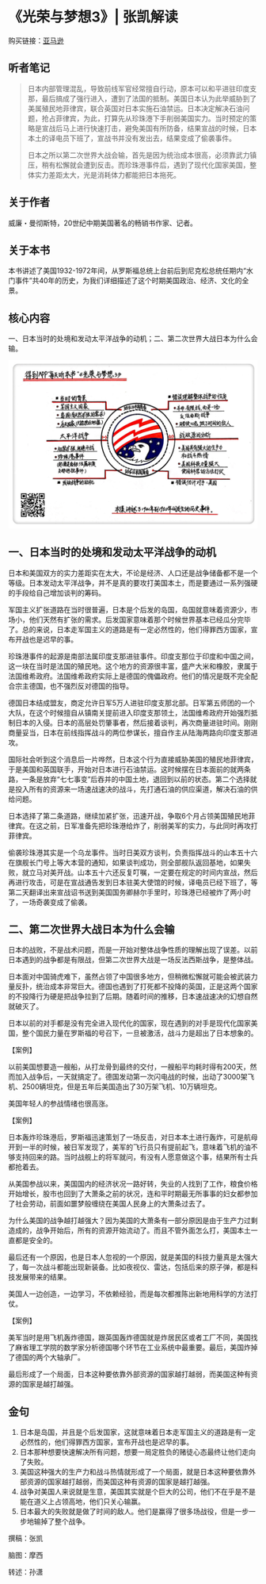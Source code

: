 《光荣与梦想3》| 张凯解读
========================

购买链接：[亚马逊](https://www.amazon.cn/光荣与梦想-威廉·曼彻斯特/dp/B00T2DK826/ref=sr_1_1?ie=UTF8&qid=1511095554&sr=8-1&keywords=光荣与梦想&dpID=51oD2AjgCFL&preST=_SX258_BO1,204,203,200_QL70_&dpSrc=srch)

听者笔记
------------------------

> 日本内部管理混乱，导致前线军官经常擅自行动，原本可以和平进驻印度支那，最后搞成了强行进入，遭到了法国的抵制。美国日本认为此举威胁到了美属殖民地菲律宾，联合英国对日本实施石油禁运。日本决定解决石油问题，抢占菲律宾，为此，打算先从珍珠港下手削弱美国实力。当时预定的策略是宣战后马上进行快速打击，避免美国有所防备，结果宣战的时候，日本本土的译电员下班了，宣战书并没有发出去，结果变成了偷袭事件。
>
> 日本之所以第二次世界大战会输，首先是因为统治成本很高，必须靠武力镇压，稍有松懈就会遭到反击。而珍珠港事件后，遇到了现代化国家美国，整体实力差距太大，光是消耗体力都能把日本拖死。

关于作者
------------------------

威廉・曼彻斯特，20世纪中期美国著名的畅销书作家、记者。

关于本书
------------------------

本书讲述了美国1932-1972年间，从罗斯福总统上台前后到尼克松总统任期内“水门事件”共40年的历史，为我们详细描述了这个时期美国政治、经济、文化的全景。

核心内容
------------------------

一、日本当时的处境和发动太平洋战争的动机；二、第二次世界大战日本为什么会输。     
 
![](the-glory-and-the-dream-03/001.JPG)

一、日本当时的处境和发动太平洋战争的动机
------------------------

日本和美国双方的实力差距实在太大，不论是经济、人口还是战争储备都不是一个等级。日本发动太平洋战争，并不是真的要攻打美国本土，而是要通过一系列强硬的手段给自己增加谈判的筹码。

军国主义扩张道路在当时很普遍，日本是个后发的岛国，岛国就意味着资源少，市场小，他们天然有扩张的需求。后发国家意味着那个时候世界基本已经瓜分完毕了。总的来说，日本走军国主义的道路是有一定必然性的，他们得罪西方国家，宣布开战也是迟早的事。

珍珠港事件的起源是南部法属印度支那进驻事件。印度支那位于印度和中国之间，这一块在当时是法国的殖民地。这个地方的资源很丰富，盛产大米和橡胶，隶属于法国维希政府。法国维希政府实际上是德国的傀儡政府。他们的情况是既不完全配合宗主德国，也不强烈反对德国的指导。

德国日本结成盟友，商定允许日军5万人进驻印度支那北部。日军第五师团的一个大队，在这个时候擅自从镇南关提前进入印度支那领土，法国维希政府开始强烈抵制日本的入侵。日本的高层处罚肇事者，然后接着谈判，再次商量进驻时间。刚刚商量妥当，日本在前线指挥战斗的两位参谋长，擅自作主从陆海两路向印度支那进攻。

国际社会听到这个消息后一片哗然，日本这个行为直接威胁美国的殖民地菲律宾，于是美国和英国联手，开始对日本进行石油禁运。这时候摆在日本面前的就两条路，一条是放弃“七七事变”后吞并的中国土地，退回到以前的状态。第二个选择就是投入所有的资源来一场速战速决的战斗，先打通石油的供应渠道，解决石油的供给问题。

日本选择了第二条道路，继续加紧扩张，迅速开战，争取6个月占领美国殖民地菲律宾。在这之前，日军准备先把珍珠港给炸了，削弱美军的实力，与此同时再攻打菲律宾。

偷袭珍珠港其实是一个乌龙事件。当时日美双方谈判，负责指挥战斗的山本五十六在旗舰长门号上等大本营的通知，如果谈判成功，则全部舰队返回基地，如果失败，就立马对美开战。山本五十六还反复叮嘱，一定要在规定的时间内宣战，然后再进行攻击，可是在宣战通告发到日本驻美大使馆的时候，译电员已经下班了，等第二天翻译出来宣战诏书送到美国国务卿赫尔手里时，珍珠港已经被炸了两小时了，一场奇袭变成了偷袭。

二、第二次世界大战日本为什么会输
------------------------

日本的战败，不是战术问题，而是一开始对整体战争性质的理解出现了误差。以前日本遇到的战争都是有限战，但第二次世界大战是一场反法西斯战争，是整体战。

日本面对中国骑虎难下，虽然占领了中国很多地方，但稍微松懈就可能会被武装力量反扑，统治成本非常巨大。德国也遇到了打死都不投降的英国，正是这两个国家的不投降行为硬是把战争拉到了后期。随着时间的推移，日本速战速决的幻想自然就破灭了。

日本以前的对手都是没有完全进入现代化的国家，现在遇到的对手是现代化国家美国，整个国民力量在罗斯福的号召下，一旦被激活，战斗力是超出了日本想象的。

【案例】

以前美国想要造一艘船，从打龙骨到最终的交付，一艘船平均耗时得有200天，然而加入战争后，一天就搞定了。德国发动第一次闪电战的时候，出动了3000架飞机、2500辆坦克，但是五年后美国造出了30万架飞机、10万辆坦克。

美国年轻人的参战情绪也很高涨。

【案例】

日本轰炸珍珠港后，罗斯福迅速策划了一场反击，对日本本土进行轰炸，可是航母开到一半的时候，被日军发现了，美军的飞行员只有提前起飞，意味着飞机的油不够支持回来的路。当时战舰上的将军就问，有没有人愿意做这个事，结果所有士兵都抢着去。

从美国参战以来，美国国内的经济状况一路好转，失业的人找到了工作，粮食价格开始增长，股市也回到了大萧条之前的状况，连和平时期最无所事事的妇女都参加了社会劳动，前面如噩梦般缠绕在美国人民身上的大萧条过去了。

为什么美国的战争越打越强大？因为美国的大萧条有一部分原因是由于生产力过剩造成的，战争开始后，所有的资源开始流动了。而且不管外面怎么打，美国本土一直都是安全的。

最后还有一个原因，也是日本人忽视的一个原因，就是美国的科技力量真是太强大了，每一次战斗都能出现新装备。比如夜视仪、雷达，包括后来的原子弹，都是科技发展带来的结果。

美国人一边创造，一边学习，不依赖经验，而是每次都推陈出新地用科学的方法打仗。

【案例】

美军当时是用飞机轰炸德国，跟英国轰炸德国就是炸居民区或者工厂不同，美国找了麻省理工学院的数学家分析德国哪个环节在工业系统中最重要。最后，美国炸掉了德国的两个大轴承厂。

最后形成了一个局面，日本这种要依靠外部资源的国家越打越弱，而美国这种有资源的国家是越打越强。

金句
------------------------

1. 日本是岛国，并且是个后发国家，这就意味着日本走军国主义的道路是有一定必然性的，他们得罪西方国家，宣布开战也是迟早的事。
2. 日本那种想要快速解决所有问题，想要一局定胜负的赌徒心态最终让他们走向了失败。
3. 美国这种强大的生产力和战斗热情就形成了一个局面，就是日本这种要依靠外部资源的国家越打越弱，而美国这种有资源的国家是越打越强。
4. 战争对美国人来说就是生意，美国其实就是个巨大的公司，他们不在乎是不是能在道义上占领高地，他们只关心输赢。
5. 日本最大的失败就是做了时间的敌人。他们是赢得了很多场战役，但是一步一步地输掉了整个战争。

撰稿：张凯

脑图：摩西

转述：孙潇